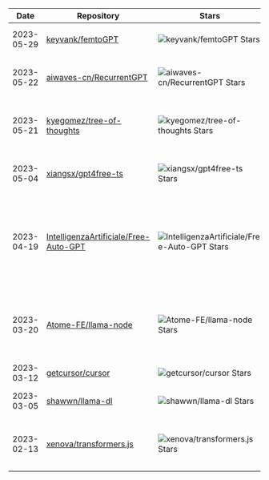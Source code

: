 | Date | Repository | Stars | tags |  Description  |
|------------|---------|-------|-------------|-------------|
| 2023-05-29 | [keyvank/femtoGPT](https://github.com/keyvank/femtoGPT) | ![keyvank/femtoGPT Stars](https://img.shields.io/github/stars/keyvank/femtoGPT.svg?label=&style=flat-square) | 🔠❓ | Pure Rust implementation of a minimal Generative Pretrained Transformer |
| 2023-05-22 | [aiwaves-cn/RecurrentGPT](https://github.com/aiwaves-cn/RecurrentGPT) | ![aiwaves-cn/RecurrentGPT Stars](https://img.shields.io/github/stars/aiwaves-cn/RecurrentGPT.svg?label=&style=flat-square) | 🔠❓ | Official Code for Paper: RecurrentGPT: Interactive Generation of (Arbitrarily) Long Text |
| 2023-05-21 | [kyegomez/tree-of-thoughts](https://github.com/kyegomez/tree-of-thoughts) | ![kyegomez/tree-of-thoughts Stars](https://img.shields.io/github/stars/kyegomez/tree-of-thoughts.svg?label=&style=flat-square) | 🔠❓ | Plug in and Play Implementation of Tree of Thoughts: Deliberate Problem Solving with Large Language Models that Elevates Model Reasoning by atleast 70%  |
| 2023-05-04 | [xiangsx/gpt4free-ts](https://github.com/xiangsx/gpt4free-ts) | ![xiangsx/gpt4free-ts Stars](https://img.shields.io/github/stars/xiangsx/gpt4free-ts.svg?label=&style=flat-square) | 🔠❓ | Providing a free OpenAI GPT-4 API !   This is a replication project for the typescript version of xtekky/gpt4free |
| 2023-04-19 | [IntelligenzaArtificiale/Free-Auto-GPT](https://github.com/IntelligenzaArtificiale/Free-Auto-GPT) | ![IntelligenzaArtificiale/Free-Auto-GPT Stars](https://img.shields.io/github/stars/IntelligenzaArtificiale/Free-Auto-GPT.svg?label=&style=flat-square) | 🔠❓ | Free Auto GPT with NO paids API is a repository that offers a simple version of Auto GPT, an autonomous AI agent capable of performing tasks independently. Unlike other versions, our implementation does not rely on any paid OpenAI API, making it accessible to anyone.  |
| 2023-03-20 | [Atome-FE/llama-node](https://github.com/Atome-FE/llama-node) | ![Atome-FE/llama-node Stars](https://img.shields.io/github/stars/Atome-FE/llama-node.svg?label=&style=flat-square) | 🔠❓ | Believe in AI democratization. llama for nodejs backed by llama-rs, llama.cpp and rwkv.cpp, work locally on your laptop CPU. support llama/alpaca/gpt4all/vicuna/rwkv model. |
| 2023-03-12 | [getcursor/cursor](https://github.com/getcursor/cursor) | ![getcursor/cursor Stars](https://img.shields.io/github/stars/getcursor/cursor.svg?label=&style=flat-square) | 🔠❓ | An editor made for programming with AI 🤖 |
| 2023-03-05 | [shawwn/llama-dl](https://github.com/shawwn/llama-dl) | ![shawwn/llama-dl Stars](https://img.shields.io/github/stars/shawwn/llama-dl.svg?label=&style=flat-square) | 🔠❓ | High-speed download of LLaMA, Facebook's 65B parameter GPT model |
| 2023-02-13 | [xenova/transformers.js](https://github.com/xenova/transformers.js) | ![xenova/transformers.js Stars](https://img.shields.io/github/stars/xenova/transformers.js.svg?label=&style=flat-square) | 🔠❓ | State-of-the-art Machine Learning for the web. Run 🤗 Transformers directly in your browser, with no need for a server! |
